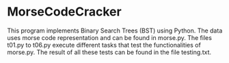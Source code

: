 # MorseCodeCracker
This program implements Binary Search Trees (BST) using Python. The data uses morse code representation and can be found in morse.py. The files t01.py to t06.py execute different tasks that test the functionalities of morse.py. The result of all these tests can be found in the file testing.txt.
